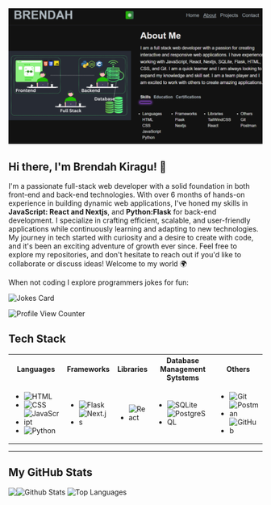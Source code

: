 <img width="1440" alt="Brendah Kiragu Website about page" src="landing-image.png">

## Hi there, I'm Brendah Kiragu! 👋

I'm a passionate full-stack web developer with a solid foundation in both front-end and back-end technologies. With over 6 months of hands-on experience in building dynamic web applications, I've honed my skills in <strong>JavaScript: React and Nextjs</strong>, and <strong>Python:Flask</strong> for back-end development.
I specialize in crafting efficient, scalable, and user-friendly applications while continuously learning and adapting to new technologies. My journey in tech started with curiosity and a desire to create with code, and it's been an exciting adventure of growth ever since.
Feel free to explore my repositories, and don't hesitate to reach out if you'd like to collaborate or discuss ideas!
Welcome to my world 🌍
<p>When not coding I explore programmers jokes for fun:</p>

![Jokes Card](https://readme-jokes.vercel.app/api)

![Profile View Counter](https://komarev.com/ghpvc/?username=BrendahKiragu)




## Tech Stack

<table align="center">
  <tr>
    <th>Languages</th>
    <th>Frameworks</th>
    <th>Libraries</th>
    <th>Database Management Sytstems</th>
    <th>Others</th>
  </tr>
  <tr>
    <td>
      <ul>
        <li><img alt="HTML" src="https://img.shields.io/badge/html-%231572B6.svg?&style=for-the-badge&logo=html5&logoColor=white" /></li>
        <li><img alt="CSS" src="https://img.shields.io/badge/css-%231572B6.svg?&style=for-the-badge&logo=css3&logoColor=white" /></li>
        <li><img alt="JavaScript" src="https://img.shields.io/badge/javascript-%23323330.svg?&style=for-the-badge&logo=javascript&logoColor=%23F7DF1E" /></li>
        <li><img alt="Python" src="https://img.shields.io/badge/python-%2343853D.svg?&style=for-the-badge&logo=python&logoColor=white" /></li>
      </ul>
    </td>
    <td>
      <ul>
        <li><img alt="Flask" src="https://img.shields.io/badge/flask-000000?logo=flask&logoColor=white&style=for-the-badge" /></li>
        <li><img alt="Next.js" src="https://img.shields.io/badge/Next.js-%23000000.svg?&style=for-the-badge&logo=nextdotjs&logoColor=white" /></li>
      </ul>
    </td>
    <td>
      <ul>
        <li><img alt="React" src="https://img.shields.io/badge/react-%2320232a.svg?&style=for-the-badge&logo=react&logoColor=%2361DAFB" /></li>
      </ul>
    </td>
    <td>
      <ul>
        <li><img alt="SQLite" src="https://img.shields.io/badge/SQLite-%2307405F.svg?&style=for-the-badge&logo=sqlite&logoColor=white" /></li>
        <li><img alt="PostgreSQL" src="https://img.shields.io/badge/PostgreSQL-%2331575C.svg?&style=for-the-badge&logo=postgresql&logoColor=white" /></li>
      </ul>
    </td>
    <td>
      <ul>
        <li><img alt="Git" src="https://img.shields.io/badge/git-F05032?logo=git&logoColor=white&style=for-the-badge" /></li>
        <li><img alt="Postman" src="https://img.shields.io/badge/postman-FF6C37?logo=postman&logoColor=white&style=for-the-badge" /></li>
        <li><img alt="GitHub" src="https://img.shields.io/badge/GitHub-%23121011.svg?&style=for-the-badge&logo=github&logoColor=white" /></li>
      </ul>
    </td>
  </tr>
</table> <hr>

## My GitHub Stats

<a href="https://github-readme-stats-c5170b96.vercel.app/api?username=BrendahKiragu&count_private=true&show_icons=true&theme=cobalt">
  <img align="left" src="https://github-readme-streak-stats.herokuapp.com/?user=BrendahKiragu&theme=gotham">
</a>

<img src="https://github-readme-stats.vercel.app/api?username=BrendahKiragu&theme=radical&show_icons=true" alt="Github Stats"/>

<img src="https://github-readme-stats.vercel.app/api/top-langs/?username=BrendahKiragu&theme=gotham" alt="Top Languages" />

<br>
